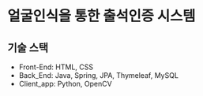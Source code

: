 # 얼굴인식을 통한 출석인증 시스템

## 기술 스택
- Front-End: HTML, CSS
- Back_End: Java, Spring, JPA, Thymeleaf, MySQL
- Client_app: Python, OpenCV
